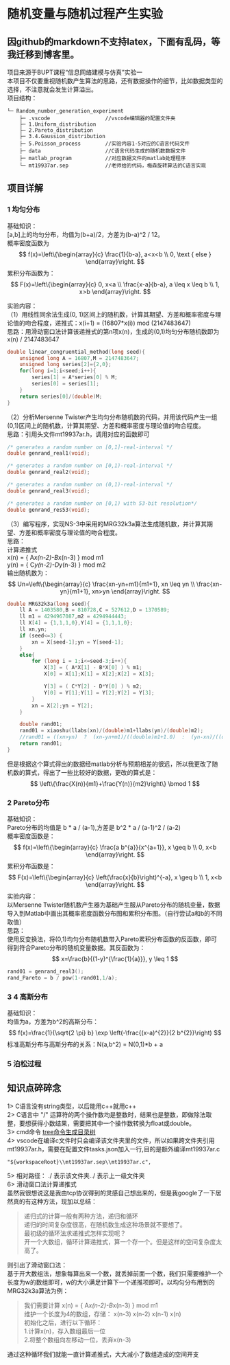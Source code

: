 
# 随机变量与随机过程产生实验
## 因github的markdown不支持latex，下面有乱码，等我迁移到博客里。
项目来源于BUPT课程“信息网络建模与仿真”实验一  
本项目不仅要重视随机数产生算法的思路，还有数据操作的细节，比如数据类型的选择，不注意就会发生计算溢出。  
项目结构：  
```
└─ Random_number_generation_experiment
    ├─ .vscode                  //vscode编辑器的配置文件夹
    ├─ 1.Uniform_distribution
    ├─ 2.Pareto_distribution
    ├─ 3.4.Gaussion_distribution
    ├─ 5.Poisson_process        //实验内容1-5对应的C语言代码文件
    ├─ data                     //C语言代码生成的随机数数据文件
    ├─ matlab_program           //对应数据文件的matlab处理程序
    └─ mt19937ar.sep            //老师给的代码，梅森旋转算法的C语言实现
```

## 项目详解
### 1 均匀分布
基础知识：  
[a,b]上的均匀分布，均值为(b+a)/2，方差为(b-a)^2 / 12。  
概率密度函数为
$$
f(x)=\left\{\begin{array}{c}
\frac{1}{b-a}, a<x<b \\
0, \text { else }
\end{array}\right.
$$
累积分布函数为：  
$$
F(x)=\left\{\begin{array}{c}
0, x<a \\
\frac{x-a}{b-a}, a \leq x \leq b \\
1, x>b
\end{array}\right.
$$

实验内容：  
（1）用线性同余法生成(0, 1)区间上的随机数，计算其期望、方差和概率密度与理论值的吻合程度，递推式：x(i+1) = (16807*x(i)) mod (2147483647)  
思路：用滑动窗口法计算该递推式的第n项x(n)，生成的(0,1)均匀分布随机数即为 x(n) / 2147483647
```c
double linear_congruential_method(long seed){
    unsigned long A = 16807,M = 2147483647;
    unsigned long series[2]={2,0};
    for(long i=1;i<seed;i++){
        series[1] = A*series[0] % M;
        series[0] = series[1];
    }
    return series[0]/(double)M;
}
```
（2）分析Mersenne Twister产生均匀分布随机数的代码，并用该代码产生一组(0,1)区间上的随机数，计算其期望、方差和概率密度与理论值的吻合程度。  
思路：引用头文件mt19937ar.h，调用对应的函数即可
```c
/* generates a random number on [0,1]-real-interval */
double genrand_real1(void);

/* generates a random number on [0,1)-real-interval */
double genrand_real2(void);

/* generates a random number on (0,1)-real-interval */
double genrand_real3(void);

/* generates a random number on [0,1) with 53-bit resolution*/
double genrand_res53(void);
```
（3）编写程序，实现NS-3中采用的MRG32k3a算法生成随机数，并计算其期望、方差和概率密度与理论值的吻合程度。  
思路：  
计算递推式   
x(n) = { A*x(n-2)-B*x(n-3) } mod m1  
y(n) = { C*y(n-2)-D*y(n-3) } mod m2  
输出随机数为：  
$$
Un=\left\{\begin{array}{c}
\frac{xn-yn+m1}{m1+1}, xn \leq yn \\
\frac{xn-yn}{m1+1}, xn>yn
\end{array}\right.
$$
```c
double MRG32k3a(long seed){
    ll A = 1403580,B = 810728,C = 527612,D = 1370589;
    ll m1 = 4294967087,m2 = 4294944443;
    ll X[4] = {1,1,1,0},Y[4] = {1,1,1,0};
    ll xn,yn;
    if (seed<=3) {
        xn = X[seed-1];yn = Y[seed-1];
    }
    else{
        for (long i = 1;i<=seed-3;i++){
            X[3] = ( A*X[1] - B*X[0] ) % m1;
            X[0] = X[1];X[1] = X[2];X[2] = X[3];

            Y[3] = ( C*Y[2] - D*Y[0] ) % m2;
            Y[0] = Y[1];Y[1] = Y[2];Y[2] = Y[3];
        }
        xn = X[2];yn = Y[2];
    }

    double rand01;
    rand01 = xiaoshu(llabs(xn)/(double)m1+llabs(yn)/(double)m2);
    //rand01 = ((xn>yn)  ?  (xn-yn+m1)/((double)m1+1.0)  :  (yn-xn)/((double)m1+1.0));
    return rand01;
}
```
但是根据这个算式得出的数据经matlab分析与预期相差的很远，所以我更改了随机数的算式，得出了一些比较好的数据，更改的算式是：  
$$
\left\{\frac{X(n)}{m1}+\frac{Y(n)}{m2}\right\} \bmod 1
$$
### 2 Pareto分布
基础知识：  
Pareto分布的均值是 b * a / (a-1),方差是 b^2 * a / (a-1)^2 / (a-2)  
概率密度函数是：  
$$
f(x)=\left\{\begin{array}{c}
\frac{a b^{a}}{x^{a+1}}, x \geq b \\
0, x<b
\end{array}\right.
$$
累积分布函数是：  
$$
F(x)=\left\{\begin{array}{c}
\left(\frac{x}{b}\right)^{-a}, x \geq b \\
1, x<b
\end{array}\right.
$$
实验内容：  
以Mersenne Twister随机数产生器为基础产生服从Pareto分布的随机变量，数据导入到Matlab中画出其概率密度函数分布图和累积分布图。（自行尝试a和b的不同取值）  
思路：  
使用反变换法，将(0,1)均匀分布随机数带入Pareto累积分布函数的反函数，即可得到符合Pareto分布的随机变量数据。其反函数为：  
$$
x=\frac{b}{(1-y)^{\frac{1}{a}}}, y \leq 1
$$
```c
rand01 = genrand_real3();
rand_Pareto = b / pow(1-rand01,1/a);
```
### 3 4 高斯分布
基础知识：  
均值为a，方差为b^2的高斯分布：  
$$
f(x)=\frac{1}{\sqrt{2 \pi} b} \exp \left(-\frac{(x-a)^{2}}{2 b^{2}}\right)
$$
标准高斯分布与高斯分布的关系：N(a,b^2) = N(0,1)*b + a
### 5 泊松过程
## 知识点碎碎念
1> C语言没有string类型，以后能用c++就用c++  
2> C语言中 "/" 运算符的两个操作数均是整数时，结果也是整数，即做除法取整，要想获得小数结果，需要把其中一个操作数转换为float或double。  
3> cmd命令 [tree命令生成目录树](https://blog.csdn.net/qq_42623156/article/details/110184553)  
4> vscode在编译c文件时只会编译该文件夹里的文件，所以如果跨文件夹引用mt19937ar.h，需要在配置文件tasks.json加入一行,目的是额外编译mt19937ar.c
```
"${workspaceRoot}\\mt19937ar.sep\\mt19937ar.c", 
```  
5> 相对路径：  ./ 表示该文件夹../ 表示上一级文件夹  
6> 滑动窗口法计算递推式  
虽然我很想说这是我由tcp协议得到的灵感自己想出来的，但是我google了一下居然真的有这种方法，现加以总结：  
> 递归式的计算一般有两种方法，递归和循环  
递归的时间复杂度很高，在随机数生成这种场景就不要想了。  
最初级的循环法求递推式怎样实现呢？  
开一个大数组，循环计算递推式，算一个存一个。但是这样的空间复杂度太高了。

则引出了滑动窗口法：  
基于开大数组法，想象每算出来一个数，就丢掉前面一个数，我们只需要维护一个长度为w的数组即可，w的大小满足计算下一个递推项即可。以均匀分布用到的MRG32k3a算法为例：
> 我们需要计算 x(n) = { A*x(n-2)-B*x(n-3) } mod m1  
> 维护一个长度为4的数组，存储：
> x(n-3) x(n-2) x(n-1) x(n)  
> 初始化之后，进行以下循环：  
1.计算x(n)，存入数组最后一位  
2.将整个数组向左移动一位，丢弃x(n-3)  

通过这种循环我们就能一直计算递推式，大大减小了数组造成的空间开支